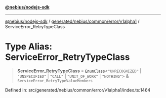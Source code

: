 [**@nebius/nodejs-sdk**](../../../../../../README.md)

---

[@nebius/nodejs-sdk](../../../../../../README.md) / [generated/nebius/common/error/v1alpha1](../README.md) / ServiceError_RetryTypeClass

# Type Alias: ServiceError_RetryTypeClass

> **ServiceError_RetryTypeClass** = [`EnumClass`](../../../../../../runtime/protos/enum/type-aliases/EnumClass.md)\<`"UNRECOGNIZED"` \| `"UNSPECIFIED"` \| `"CALL"` \| `"UNIT_OF_WORK"` \| `"NOTHING"`\> & `ServiceError_RetryTypeValueMembers`

Defined in: src/generated/nebius/common/error/v1alpha1/index.ts:1464
